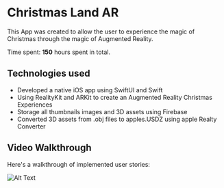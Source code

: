 # Christmas Land AR

This App was created to allow the user to experience the magic of Christmas through the magic of Augmented Reality.

Time spent: **150** hours spent in total.

## Technologies used

- Developed a native iOS app using SwiftUI and Swift 
- Using RealityKit and ARKit to create an Augmented Reality Christmas Experiences 
- Storage all thumbnails images and 3D assets using Firebase 
- Converted 3D assets from .obj files to apples.USDZ using apple Realty Converter 

## Video Walkthrough

Here's a walkthrough of implemented user stories:

![Alt Text](http://g.recordit.co/QMz8tuf86p.gif)


